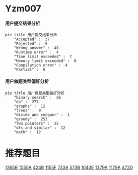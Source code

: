 # Yzm007

<!-- tabs:start -->



#### **用户提交结果分析**

```mermaid
pie title 用户提交结果分析
    "Accepted" :  37
    "Rejected" :  0
    "Wrong answer" :  48
    "Runtime error" :  4
    "Time limit exceeded" :  7
    "Memory limit exceeded" :  0
    "Compilation error" :  4
    "Partial" :  0
```

#### **用户做题类型偏好分析**

```mermaid
pie title 用户做题类型偏好分析
    "binary search" :  56
    "dp" :  277
    "graphs" :  12
    "trees" :  9
    "divide and conquer" :  1
    "greedy" :  253
    "two pointers" :  35
    "dfs and similar" :  12
    "math" :  12
```



<!-- tabs:end -->
# 推荐题目
[1365B](https://codeforces.com/contest/1365/problem/B)
[1055A](https://codeforces.com/contest/1055/problem/A)
[424B](https://codeforces.com/contest/424/problem/B)
[1155F](https://codeforces.com/contest/1155/problem/F)
[733A](https://codeforces.com/contest/733/problem/A)
[573B](https://codeforces.com/contest/573/problem/B)
[1043E](https://codeforces.com/contest/1043/problem/E)
[1379A](https://codeforces.com/contest/1379/problem/A)
[1179A](https://codeforces.com/contest/1179/problem/A)
[472D](https://codeforces.com/contest/472/problem/D)
